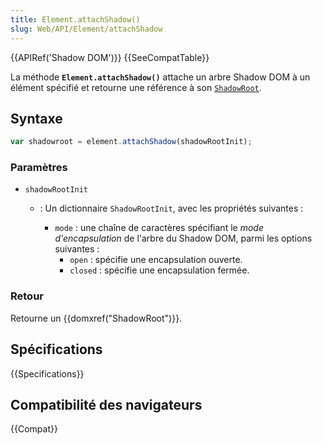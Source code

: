 ```yaml
---
title: Element.attachShadow()
slug: Web/API/Element/attachShadow
---
```


{{APIRef('Shadow DOM')}} {{SeeCompatTable}}

La méthode **`Element.attachShadow()`** attache un arbre Shadow DOM à un élément spécifié et retourne une référence à son [`ShadowRoot`](/fr/docs/Web/API/ShadowRoot).

## Syntaxe

```js
var shadowroot = element.attachShadow(shadowRootInit);
```

### Paramètres

- `shadowRootInit`

  - : Un dictionnaire `ShadowRootInit`, avec les propriétés suivantes :

    - `mode`&nbsp;: une chaîne de caractères spécifiant le _mode d'encapsulation_ de l'arbre du Shadow DOM, parmi les options suivantes&nbsp;:
      - `open`&nbsp;: spécifie une encapsulation ouverte.
      - `closed`&nbsp;: spécifie une encapsulation fermée.

### Retour

Retourne un {{domxref("ShadowRoot")}}.

## Spécifications

{{Specifications}}

## Compatibilité des navigateurs

{{Compat}}
